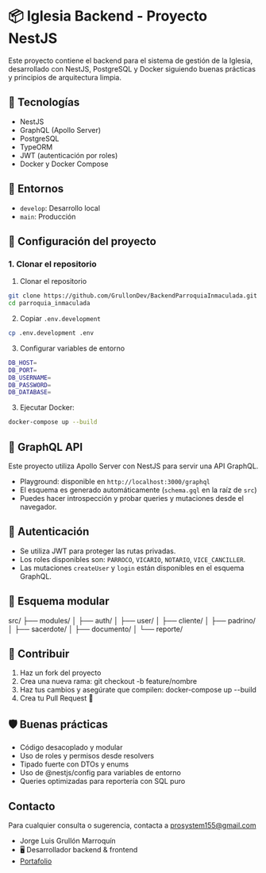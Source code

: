 # 📦 Iglesia Backend - Proyecto NestJS

Este proyecto contiene el backend para el sistema de gestión de la Iglesia, desarrollado con NestJS, PostgreSQL y Docker siguiendo buenas prácticas y principios de arquitectura limpia.

## 🚀 Tecnologías

- NestJS
- GraphQL (Apollo Server)
- PostgreSQL
- TypeORM
- JWT (autenticación por roles)
- Docker y Docker Compose

## 🧪 Entornos

- `develop`: Desarrollo local
- `main`: Producción

## 🔧 Configuración del proyecto

### 1. Clonar el repositorio

1. Clonar el repositorio

```bash
git clone https://github.com/GrullonDev/BackendParroquiaInmaculada.git
cd parroquia_inmaculada
```

2. Copiar `.env.development`

```bash
cp .env.development .env
```

3. Configurar variables de entorno

```bash
DB_HOST=
DB_PORT=
DB_USERNAME=
DB_PASSWORD=
DB_DATABASE=
```

3. Ejecutar Docker:

```bash
docker-compose up --build
```

## 🔌 GraphQL API

Este proyecto utiliza Apollo Server con NestJS para servir una API GraphQL.

- Playground: disponible en `http://localhost:3000/graphql`
- El esquema es generado automáticamente (`schema.gql` en la raíz de `src`)
- Puedes hacer introspección y probar queries y mutaciones desde el navegador.

## 🔐 Autenticación

- Se utiliza JWT para proteger las rutas privadas.
- Los roles disponibles son: `PARROCO`, `VICARIO`, `NOTARIO`, `VICE_CANCILLER`.
- Las mutaciones `createUser` y `login` están disponibles en el esquema GraphQL.

## 🧩 Esquema modular

src/
├── modules/
│ ├── auth/
│ ├── user/
│ ├── cliente/
│ ├── padrino/
│ ├── sacerdote/
│ ├── documento/
│ └── reporte/

## 🤝 Contribuir

1. Haz un fork del proyecto
2. Crea una nueva rama: git checkout -b feature/nombre
3. Haz tus cambios y asegúrate que compilen: docker-compose up --build
4. Crea tu Pull Request 🚀

## 🛡 Buenas prácticas

- Código desacoplado y modular
- Uso de roles y permisos desde resolvers
- Tipado fuerte con DTOs y enums
- Uso de @nestjs/config para variables de entorno
- Queries optimizadas para reportería con SQL puro

## Contacto

Para cualquier consulta o sugerencia, contacta a [prosystem155@gmail.com](mailto:prosystem155@gmail.com)

- Jorge Luis Grullón Marroquín
- 🖥 Desarrollador backend & frontend
- [Portafolio](https://jorgegrullondev.com)
